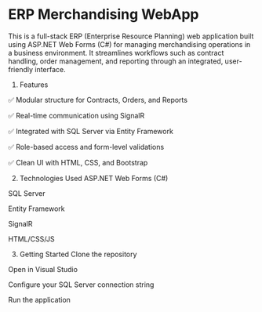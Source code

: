 # ERP Merchandising WebApp

This is a full-stack ERP (Enterprise Resource Planning) web application built using ASP.NET Web Forms (C#) for managing merchandising operations in a business environment. It streamlines workflows such as contract handling, order management, and reporting through an integrated, user-friendly interface.

1. Features
   
✅ Modular structure for Contracts, Orders, and Reports

✅ Real-time communication using SignalR

✅ Integrated with SQL Server via Entity Framework

✅ Role-based access and form-level validations

✅ Clean UI with HTML, CSS, and Bootstrap

2. Technologies Used
ASP.NET Web Forms (C#)

SQL Server

Entity Framework

SignalR

HTML/CSS/JS


3. Getting Started
Clone the repository

Open in Visual Studio

Configure your SQL Server connection string

Run the application

